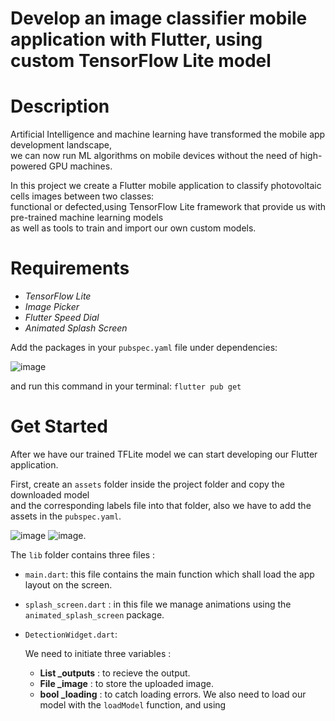 # Develop an image classifier mobile application with Flutter, using custom TensorFlow Lite model

# Description

Artificial Intelligence and machine learning have transformed the mobile app development landscape,<br/>
we can now run ML algorithms on mobile devices without the need of high-powered GPU machines.<br/>

In this project we create a Flutter mobile application to classify photovoltaic cells images between two classes:<br/>
functional or defected,using TensorFlow Lite framework that provide us with pre-trained machine learning models <br/>
as well as tools to train and import our own custom models.

# Requirements

- _TensorFlow Lite_
- _Image Picker_
- _Flutter Speed Dial_
- _Animated Splash Screen_

Add the packages in your `pubspec.yaml` file under dependencies:<br/>

![image](https://user-images.githubusercontent.com/84082577/118360297-de004b00-b57e-11eb-9775-6542ad89321b.png)

and run this command in your terminal: `flutter pub get`<br/>

# Get Started
After we have our trained TFLite model we can start developing our Flutter application.<br/>

First, create an `assets` folder inside the project folder and copy the downloaded model<br/>
and the corresponding labels file into that folder, also we have to add the assets in the `pubspec.yaml`.<br/>

![image](https://user-images.githubusercontent.com/84082577/118361501-a8119580-b583-11eb-8ca9-72a77bfcc42c.png)  ![image](https://user-images.githubusercontent.com/84082577/118361960-6bdf3480-b585-11eb-8052-6be300288ab1.png).


The `lib` folder contains three files :
- `main.dart`: this file contains the main function which shall load the app layout on the screen.
- `splash_screen.dart` : in this file we manage animations using the ` animated_splash_screen` package.
-  `DetectionWidget.dart`:

      We need to initiate three variables : 

      - **List  _outputs** : to recieve the output.
      - **File  _image** : to store the uploaded image.
      - **bool  _loading** : to catch loading errors.
      We also need to load our model with the `loadModel` function, and using 
 















 
 
